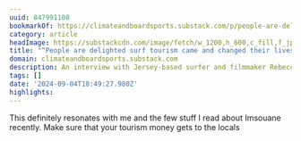 ```yaml
---
uuid: 847991108
bookmarkOf: https://climateandboardsports.substack.com/p/people-are-delighted-that-surf-tourism
category: article
headImage: https://substackcdn.com/image/fetch/w_1200,h_600,c_fill,f_jpg,q_auto:good,fl_progressive:steep,g_auto/https%3A%2F%2Fsubstack-post-media.s3.amazonaws.com%2Fpublic%2Fimages%2Fbd688bc6-4991-4c20-9583-f0b6bc26bc6e_4240x2832.jpeg
title: "“People are delighted surf tourism came and changed their lives.”"
domain: climateandboardsports.substack.com
description: An interview with Jersey-based surfer and filmmaker Rebecca Coley
tags: []
date: '2024-09-04T18:49:27.980Z'
highlights: 
---
```


This definitely resonates with me and the few stuff I read about Imsouane recently. Make sure that your tourism money gets to the locals

